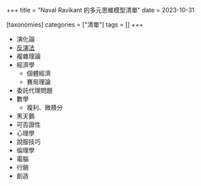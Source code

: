 +++
title = "Naval Ravikant 的多元思維模型清單"
date = 2023-10-31

[taxonomies]
categories = ["清單"]
tags = []
+++

-   演化論
-   [反演法](@/wisdom/mental-models/inversion/index.md)
-   複雜理論
-   經濟學
    -   個體經濟
    -   賽局理論
-   委託代理問題
-   數學
    -   複利、微積分
-   黑天鵝
-   可否證性
-   心理學
-   說服技巧
-   倫理學
-   電腦
-   行銷
-   創造
